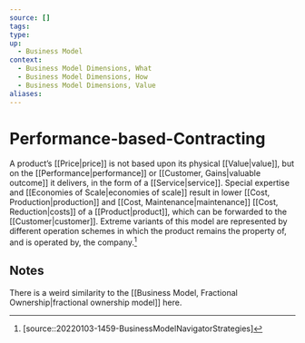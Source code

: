```yaml
---
source: []
tags: 
type:
up:
  - Business Model
context:
  - Business Model Dimensions, What
  - Business Model Dimensions, How
  - Business Model Dimensions, Value
aliases:
---
```


# Performance-based-Contracting

A product’s [[Price|price]] is not based upon its physical [[Value|value]], but on the [[Performance|performance]] or [[Customer, Gains|valuable outcome]] it delivers, in the form of a [[Service|service]]. Special expertise and [[Economies of Scale|economies of scale]] result in lower [[Cost, Production|production]] and [[Cost, Maintenance|maintenance]] [[Cost, Reduction|costs]] of a [[Product|product]], which can be forwarded to the [[Customer|customer]]. Extreme variants of this model are represented by different operation schemes in which the product remains the property of, and is operated by, the company.[^2]

## Notes

There is a weird similarity to the [[Business Model, Fractional Ownership|fractional ownership model]] here.

[^2]: [source::20220103-1459-BusinessModelNavigatorStrategies]
